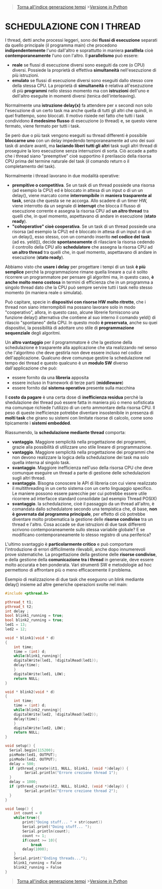 
>[Torna all'indice generazione tempi](indexgenerazionetempi.md)  >[Versione in Python](threadschedpy.md)
>
# **SCHEDULAZIONE CON I THREAD**

I thread, detti anche processi leggeri, sono dei **flussi di esecuzione** separati da quello principale (il programma main) che procedono **indipendentemente** l'uno dall'altro e soprattutto in maniera **paralllela** cioè **contemporaneamente** l'uno con l'altro. Il **parallelismo** può essere:
- **reale** se flussi di esecuzione diversi sono eseguiti da core (o CPU) diversi. Possiede la proprietà di effettiva **simultaneità** nell'esezuzione di più istruzioni.
- **emulato** se flussi di esecuzione diversi sono eseguiti dallo stesso core della stessa CPU. La proprietà di **simultaneità** è relativa all'esezuzione di più **programmi** nello stesso momento ma con **istruzioni** dell'uno e dell'altro eseguite in momenti diversi (tenica dell'interleaving).

Normalmente una **istruzione delay(x)** fa attendere per x secondi non solo l'esecuzione di un certo task ma anche quella di tutti gli altri che quindi, in quel frattempo, sono bloccati. Il motivo risiede nel fatto che tutti i task condividono **il medesimo flusso** di esecuzione (o thread) e, se questo viene fermato, viene fermato per tutti i task.

Se però due o più task vengono eseguiti su thread differenti è possibile **bloccarne uno** con un delay impedendo temporaneamente ad uno dei suoi task di andare avanti, ma **laciando liberi tutti gli altri** task sugli altri thread di proseguire la loro esecuzione senza interruzioni di sorta. Ciò accade a patto che i thread siano "preemptive" cioè supportino il prerilascio della risorsa CPU prima del termine naturale del task (il comando return o il completamento del task). 

Normalmente i thread lavorano in due modalità operative:
- **prempitive o competitiva**. Se un task di un thread possiede una risorsa (ad esempio la CPU) ed è bloccato in attesa di un input o di un un delay(), viene marcato come **interrompibile** in **maniera trasparente al task**, senza che questa se ne accorga. Allo scadere di un timer HW, viene interrotto da un segnale di **interrupt** che blocca il flusso di esecuzione corrente e assegna la risorsa CPU ad **un altro thread** tra quelli che, in quel momento, aspettavano di andare in esecuzione (**stato ready**).
- **"cohoperative" cioè cooperativa**. Se un task di un thread possiede una risorsa (ad esempio la CPU) ed è bloccato in attesa di un input o di un un delay(), esso stesso, con un comando inserito **nel codice del task** (ad es. yeld()), decide **spontaneamente** di rilasciare la risorsa cedendo il controllo della CPU allo **schedulatore** che assegna la risorsa CPU ad **un altro thread** tra quelli che, in quel momento, aspettavano di andare in esecuzione (**stato ready**).

Abbiamo visto che **usare i delay** per progettare i tempi di un task **è più semplice** perchè la programmazione rimane quella lineare a cui è solito ricorrere un programmatore per pensare gli algoritmi ma, in questo caso, **è anche molto meno costosa** in termini di efficienza che in un programma a singolo thread dato che la CPU può sempre servire tutti i task nello stesso momento (in maniera reale o simulata). 

Può capitare, specie in **dispositivi con risorse HW molto ritrette**, che i thread non siano interrompibili ma possano lavorare solo in modo "cooperativo", allora, in questo caso, alcune librerie forniscono una funzione delay() alternativa che contiene al suo interno il comando yeld() di rilascio "spontaneo" della CPU. In questo modo **è preservata**, anche su quei dispositivi, la possibilità di adottare uno stile di **programmazione sequenziale** degli algoritmi.

Un **altro vantaggio** per il programmatore è che la gestione della schedulazione è trasparente alla applicazione che sta realizzando nel senso che l'algoritmo che deve gestirla non deve essere incluso nel codice dell'applicazione. Qualcuno deve comunque gestire la schedulazione nel tempo dei thread e questo qualcuno è un **modulo SW** diverso dall'applicazione che può:
- essere fornito da una **libreria** apposita
- essere incluso in framework di terze parti (**middleware**)
- essere fornito dal **sistema operativo** presente sulla macchina

Il **costo da pagare** è una certa dose di **inefficienza residua** perchè la shedulazione dei thread può essere fatta in maniera più o meno sofisticata ma comunque richiede l'utilizzo di un certo ammontare della risorsa CPU. Il peso di queste inefficienze potrebbe diventare insostenibile in presenza di **molti task** che girano su sistemi con limitate risorse di calcolo, come sono tipicamente i **sistemi embedded**.

Riassumendo, la **schedulazione mediante thread** comporta:
- **vantaggio**.  Maggiore semplicità nella progettazione dei programmi, grazie alla possibilità di utilizzare uno stile lineare di programmazione.
- **vantaggio**. Maggiore semplicità nella progettazione dei programmi che non devono realizzare la logica della schedulazione dei task ma solo quella interna al singolo task.
- **svantaggio**. Maggiore inefficienza nell'uso della risorsa CPU che deve comunque eseguire un thread a parte di gestione delle schedulazioni sugli altri thread.
- **svantaggio**. Bisogna conoscere le API di libreria con cui viene realizzato il multithreading in un certo sistema con un certo linguaggio specifico. Le maniere possono essere parecchie per cui potrebbe essere utile ricorrere ad interfacce standard consolidate (ad esempio Thread POSIX)
- **svantaggio**. la schedulazione, cioè il passaggio da un thread all'altro, è comandata dallo schedulatore secondo una tempistica che, di base, **non è governata dal programma principale**, per effetto di ciò potrebbe diventare molto probematica la gestione delle **risorse condivise**  tra un thread e l'altro. Cosa accade se due istruzioni di due task differenti scrivono contemporaneamente sullo stessa variabile globale? E se modificano contemporaneamente lo stesso registro di una periferica? 

L'ultimo svantaggio è **particolarmente critico** e può comportare l'introduzione di errori difficilmente rilevabili, anche dopo innumerevoli prove sistematiche. La progettazione della gestione delle **risorse condivise**, e della gestione della **comunicazione tra i thread** in generale, deve essere molto accurata e ben ponderata. Vari strumenti SW e metodologie ad hoc permettono di affrontare più o meno efficacemente il problema.

Esempio di realizzazione di due task che eseguono un blink mediante delay() insieme ad altre generiche operazioni svolte nel main:

```C++
#include <pthread.h>

pthread_t t1;
pthread_t t2;
int delay ;
bool blink1_running = true;
bool blink2_running = true;
led1 = 13;
led2 = 12;

void * blink1(void * d)
{
    int time;
    time = (int) d;
    while(blink1_running){
	digitalWrite(led1, !digitalRead(led1));
	delay(time);
    }
    digitalWrite(led1, LOW);
    return NULL;
}

void * blink2(void * d)
{
    int time;
    time = (int) d;
    while(blink2_running){
	digitalWrite(led2, !digitalRead(led2));
	delay(time);
    }
    digitalWrite(led2, LOW);
    return NULL;
}

void setup() {
  Serial.begin(115200);
  pinMode(led1, OUTPUT);
  pinMode(led2, OUTPUT);
  delay = 500;
  if (pthread_create(&t1, NULL, blink1, (void *)delay)) {
         Serial.println("Errore crezione thread 1");
  }
  delay = 1000;
  if (pthread_create(&t2, NULL, blink2, (void *)delay)) {
         Serial.println("Errore crezione thread 2");
  } 
}

void loop() {
	int count = 0
	while(true){
		print("Doing stuff... " + str(count))
		Serial.print("Doing stuff... ");
		Serial.println(count);
		count += 1;
		if(count >= 10){
			break
		delay(1000);
	}
	Serial.print("Ending threads...");
	blink1_running = False
	blink2_running = False
}
```

>[Torna all'indice generazione tempi](indexgenerazionetempi.md)  >[Versione in Python](threadschedpy.md)
<!--stackedit_data:
eyJoaXN0b3J5IjpbMTEwNDI2NDY0N119
-->
